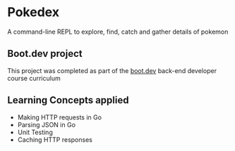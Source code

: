 # Pokedex

A command-line REPL to explore, find, catch and gather details of pokemon

## Boot.dev project

This project was completed as part of the [boot.dev](https://www.boot.dev) back-end developer course curriculum

## Learning Concepts applied

- Making HTTP requests in Go
- Parsing JSON in Go
- Unit Testing
- Caching HTTP responses


